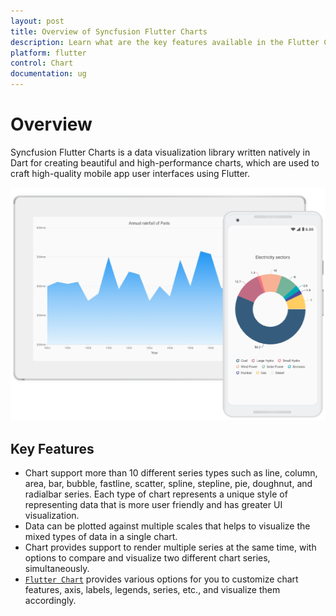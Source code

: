 ```yaml
---
layout: post
title: Overview of Syncfusion Flutter Charts
description: Learn what are the key features available in the Flutter Charts.
platform: flutter
control: Chart
documentation: ug
---
```


# Overview

Syncfusion Flutter Charts is a data visualization library written natively in Dart for creating beautiful and high-performance charts, which are used to craft high-quality mobile app user interfaces using Flutter.

![Overview flutter chart](images/overview/overview.png)

## Key Features

* Chart support more than 10 different series types such as line, column, area, bar, bubble, fastline, scatter, spline, stepline, pie, doughnut, and radialbar series. Each type of chart represents a unique style of representing data that is more user friendly and has greater UI visualization.
* Data can be plotted against multiple scales that helps to visualize the mixed types of data in a single chart.
* Chart provides support to render multiple series at the same time, with options to compare and visualize two different chart series, simultaneously.
* [`Flutter Chart`](https://github.com/syncfusion/flutter-examples) provides various options for you to customize chart features, axis, labels, legends, series, etc., and visualize them accordingly.